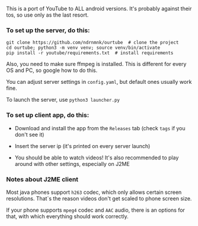 This is a port of YouTube to ALL android versions. It's probably against their tos, so use only as the last resort.

### To set up the server, do this:

```
git clone https://github.com/ndrnmnk/ourtube  # clone the project
cd ourtube; python3 -m venv venv; source venv/bin/activate
pip install -r youtube/requirements.txt  # install requirements
```

Also, you need to make sure ffmpeg is installed. This is different for every OS and PC, so google how to do this.

You can adjust server settings in `config.yaml`, but default ones usually work fine.

To launch the server, use `python3 launcher.py`

### To set up client app, do this:

- Download and install the app from the `Releases` tab (check `tags` if you don't see it)

- Insert the server ip (it's printed on every server launch)

- You should be able to watch videos! It's also recommended to play around with other settings, especially on J2ME

### Notes about J2ME client

Most java phones support `h263` codec, which only allows certain screen resolutions.
That`s the reason videos don't get scaled to phone screen size.

If your phone supports `mpeg4` codec and `AAC` audio, there is an options for that, 
with which everything should work correctly.
